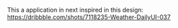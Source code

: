 This a application in next inspired in this design:
https://dribbble.com/shots/7118235-Weather-DailyUI-037